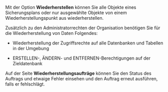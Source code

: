 Mit der Option **Wiederherstellen** können Sie alle Objekte eines Sicherungsplans oder nur ausgewählte Objekte von einem Wiederherstellungspunkt aus wiederherstellen.

Zusätzlich zu den Administratorrechten der Organisation benötigen Sie für die Wiederherstellung von Daten Folgendes:

-   Wiederherstellung der Zugriffsrechte auf alle Datenbanken und Tabellen in der Umgebung

-   ERSTELLEN-, ÄNDERN- und ENTFERNEN-Berechtigungen auf der Zieldatenbank

Auf der Seite **Wiederherstellungsaufträge** können Sie den Status des Auftrags und etwaige Fehler einsehen und den Auftrag erneut ausführen, falls er fehlschlägt.
